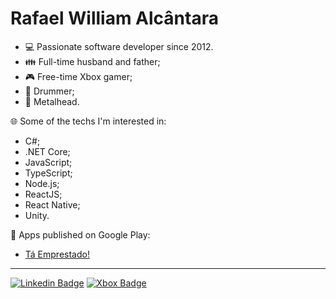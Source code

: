 # Rafael William Alcântara

- 💻 Passionate software developer since 2012.
- 👪 Full-time husband and father;
- 🎮 Free-time Xbox gamer;
- 🥁 Drummer;
- 🎸 Metalhead.

🌐 Some of the techs I'm interested in:
- C#;
- .NET Core;
- JavaScript;
- TypeScript;
- Node.js;
- ReactJS;
- React Native;
- Unity.

📱 Apps published on Google Play:
- [Tá Emprestado!](https://play.google.com/store/apps/details?id=com.alcantararw.taemprestado)
<!--
- Precision;
- Primordium Memory Game;
-->
---

[![Linkedin Badge](https://img.shields.io/badge/-AlcantaraRW-blue?style=flat-square&logo=Linkedin&logoColor=white&link=https://www.linkedin.com/in/AlcantaraRW)](https://www.linkedin.com/in/AlcantaraRW)
[![Xbox Badge](https://img.shields.io/badge/-AlcantaraRW-success?style=flat-square&logo=Xbox&logoColor=white&link=https://www.trueachievements.com/gamer/AlcantaraRW)](https://www.trueachievements.com/gamer/AlcantaraRW)
